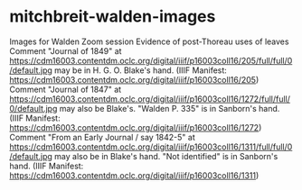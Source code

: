 # mitchbreit-walden-images
Images for Walden Zoom session
Evidence of post-Thoreau uses of leaves
Comment "Journal of 1849" at https://cdm16003.contentdm.oclc.org/digital/iiif/p16003coll16/205/full/full/0/default.jpg may be in H. G. O. Blake's hand. (IIIF Manifest: https://cdm16003.contentdm.oclc.org/digital/iiif/p16003coll16/205)
Comment "Journal of 1847" at https://cdm16003.contentdm.oclc.org/digital/iiif/p16003coll16/1272/full/full/0/default.jpg may also be Blake's. "Walden P. 335" is in Sanborn's hand. (IIIF Manifest: https://cdm16003.contentdm.oclc.org/digital/iiif/p16003coll16/1272)
Comment "From an Early Journal / say 1842-5" at https://cdm16003.contentdm.oclc.org/digital/iiif/p16003coll16/1311/full/full/0/default.jpg may also be in Blake's hand. "Not identified" is in Sanborn's hand. (IIIF Manifest: https://cdm16003.contentdm.oclc.org/digital/iiif/p16003coll16/1311)
